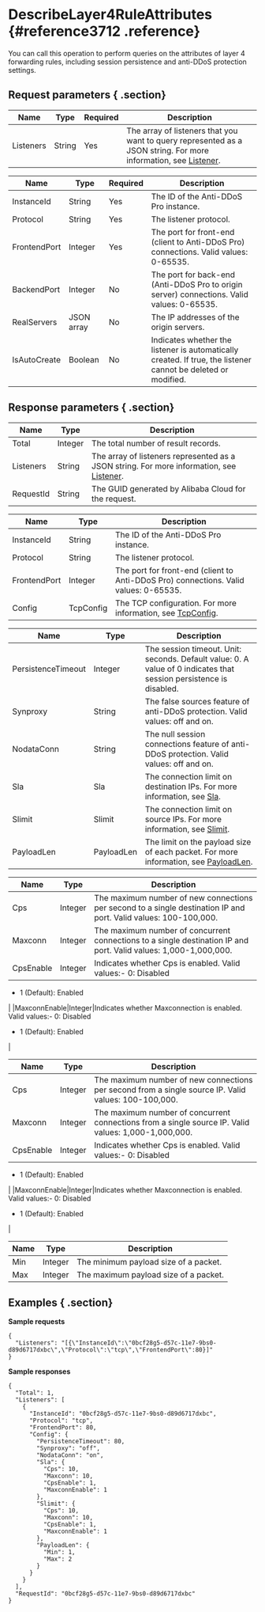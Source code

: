 # DescribeLayer4RuleAttributes {#reference3712 .reference}

You can call this operation to perform queries on the attributes of layer 4 forwarding rules, including session persistence and anti-DDoS protection settings.

## Request parameters { .section}

|Name|Type|Required|Description|
|----|----|--------|-----------|
|Listeners|String|Yes|The array of listeners that you want to query represented as a JSON string. For more information, see [Listener](#).|

|Name|Type|Required|Description|
|----|----|--------|-----------|
|InstanceId|String|Yes|The ID of the Anti-DDoS Pro instance.|
|Protocol|String|Yes|The listener protocol.|
|FrontendPort|Integer|Yes|The port for front-end \(client to Anti-DDoS Pro\) connections. Valid values: 0-65535.|
|BackendPort|Integer|No|The port for back-end \(Anti-DDoS Pro to origin server\) connections. Valid values: 0-65535.|
|RealServers|JSON array|No|The IP addresses of the origin servers.|
|IsAutoCreate|Boolean|No|Indicates whether the listener is automatically created. If true, the listener cannot be deleted or modified.|

## Response parameters { .section}

|Name|Type|Description|
|----|----|-----------|
|Total|Integer|The total number of result records.|
|Listeners|String|The array of listeners represented as a JSON string. For more information, see [Listener](#).|
|RequestId|String|The GUID generated by Alibaba Cloud for the request.|

|Name|Type|Description|
|----|----|-----------|
|InstanceId|String|The ID of the Anti-DDoS Pro instance.|
|Protocol|String|The listener protocol.|
|FrontendPort|Integer|The port for front-end \(client to Anti-DDoS Pro\) connections. Valid values: 0-65535.|
|Config|TcpConfig|The TCP configuration. For more information, see [TcpConfig](#).|

|Name|Type|Description|
|----|----|-----------|
|PersistenceTimeout|Integer|The session timeout. Unit: seconds. Default value: 0. A value of 0 indicates that session persistence is disabled.|
|Synproxy|String|The false sources feature of anti-DDoS protection. Valid values: off and on.|
|NodataConn|String|The null session connections feature of anti-DDoS protection. Valid values: off and on.|
|Sla|Sla|The connection limit on destination IPs. For more information, see [Sla](#).|
|Slimit|Slimit|The connection limit on source IPs. For more information, see [Slimit](#).|
|PayloadLen|PayloadLen|The limit on the payload size of each packet. For more information, see [PayloadLen](#).|

|Name|Type|Description|
|----|----|-----------|
|Cps|Integer|The maximum number of new connections per second to a single destination IP and port. Valid values: 100-100,000.|
|Maxconn|Integer|The maximum number of concurrent connections to a single destination IP and port. Valid values: 1,000-1,000,000.|
|CpsEnable|Integer|Indicates whether Cps is enabled. Valid values:-   0: Disabled
-   1 \(Default\): Enabled

|
|MaxconnEnable|Integer|Indicates whether Maxconnection is enabled. Valid values:-   0: Disabled
-   1 \(Default\): Enabled

|

|Name|Type|Description|
|----|----|-----------|
|Cps|Integer|The maximum number of new connections per second from a single source IP. Valid values: 100-100,000.|
|Maxconn|Integer|The maximum number of concurrent connections from a single source IP. Valid values: 1,000-1,000,000.|
|CpsEnable|Integer|Indicates whether Cps is enabled. Valid values:-   0: Disabled
-   1 \(Default\): Enabled

|
|MaxconnEnable|Integer|Indicates whether Maxconnection is enabled. Valid values:-   0: Disabled
-   1 \(Default\): Enabled

|

|Name|Type|Description|
|----|----|-----------|
|Min|Integer|The minimum payload size of a packet.|
|Max|Integer|The maximum payload size of a packet.|

## Examples { .section}

**Sample requests**

```
{
  "Listeners": "[{\"InstanceId\":\"0bcf28g5-d57c-11e7-9bs0-d89d6717dxbc\",\"Protocol\":\"tcp\",\"FrontendPort\":80}]"
}

```

**Sample responses**

```
{
  "Total": 1,
  "Listeners": [
    {
      "InstanceId": "0bcf28g5-d57c-11e7-9bs0-d89d6717dxbc",
      "Protocol": "tcp",
      "FrontendPort": 80,
      "Config": {
        "PersistenceTimeout": 80,
        "Synproxy": "off",
		"NodataConn": "on",
        "Sla": {
          "Cps": 10,
          "Maxconn": 10,
		  "CpsEnable": 1,
		  "MaxconnEnable": 1
        },
        "Slimit": {
          "Cps": 10,
          "Maxconn": 10,
		  "CpsEnable": 1,
		  "MaxconnEnable": 1
        },
        "PayloadLen": {
          "Min": 1,
          "Max": 2
        }
      }
    }
  ],
  "RequestId": "0bcf28g5-d57c-11e7-9bs0-d89d6717dxbc"
}

```

